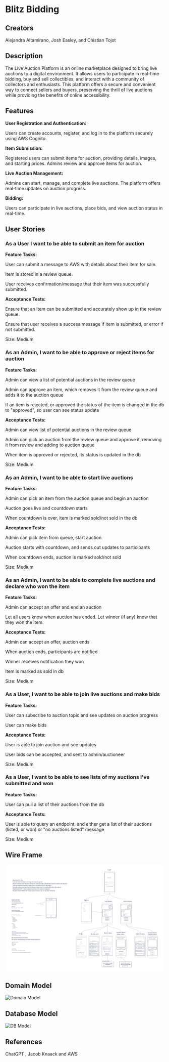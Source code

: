 # Blitz Bidding

## Creators

Alejandra Altamirano, Josh Easley, and Chistian Tojot

## Description

The Live Auction Platform is an online marketplace designed to bring live auctions to a digital environment. It allows users to participate in real-time bidding, buy and sell collectibles, and interact with a community of collectors and enthusiasts. This platform offers a secure and convenient way to connect sellers and buyers, preserving the thrill of live auctions while providing the benefits of online accessibility.

## Features

**User Registration and Authentication:**

Users can create accounts, register, and log in to the platform securely using AWS Cognito.

**Item Submission:**

Registered users can submit items for auction, providing details, images, and starting prices. Admins review and approve items for auction.

**Live Auction Management:**

Admins can start, manage, and complete live auctions. The platform offers real-time updates on auction progress.

**Bidding:**

Users can participate in live auctions, place bids, and view auction status in real-time.

## User Stories

### As a User I want to be able to submit an item for auction

**Feature Tasks:**

User can submit a message to AWS with details about their item for sale.

Item is stored in a review queue.

User receives confirmation/message that their item was successfully submitted.

**Acceptance Tests:**

Ensure that an item can be submitted and accurately show up in the review queue.

Ensure that user receives a success message if item is submitted, or error if not submitted.

Size: Medium

### As an Admin, I want to be able to approve or reject items for auction

**Feature Tasks:**

Admin can view a list of potential auctions in the review queue

Admin can approve an item, which removes it from the review queue and adds it to the auction queue

If an item is rejected, or approved the status of the item is changed in the db to "approved", so user can see status update

**Acceptance Tests:**

Admin can view list of potential auctions in the review queue

Admin can pick an auction from the review queue and approve it, removing it from review and adding to auction queue

When item is approved or rejected, its status is updated in the db

Size: Medium

### As an Admin, I want to be able to start live auctions

**Feature Tasks:**

Admin can pick an item from the auction queue and begin an auction

Auction goes live and countdown starts

When countdown is over, item is marked sold/not sold in the db

**Acceptance Tests:**

Admin can pick item from queue, start auction

Auction starts with countdown, and sends out updates to participants

When countdown ends, auction is marked sold/not sold

Size: Medium

### As an Admin, I want to be able to complete live auctions and declare who won the item

**Feature Tasks:**

Admin can accept an offer and end an auction

Let all users know when auction has ended. Let winner (if any) know that they won the item.

**Acceptance Tests:**

Admin can accept an offer, auction ends

When auction ends, participants are notified

Winner receives notification they won

Item is marked as sold in db

Size: Medium

### As a User, I want to be able to join live auctions and make bids

**Feature Tasks:**

User can subscribe to auction topic and see updates on auction progress

User can make bids

**Acceptance Tests:**

User is able to join auction and see updates

User bids can be accepted, and sent to admin/auctioneer

Size: Medium

### As a User, I want to be able to see lists of my auctions I've submitted and won

**Feature Tasks:**

User can pull a list of their auctions from the db

**Acceptance Tests:**

User is able to query an endpoint, and either get a list of their auctions (listed, or won) or "no auctions listed" message

Size: Medium

## Wire Frame

![Wire Frame](./assets/images/Blitz%20Bidding.png)

## Domain Model

![Domain Model](./assets/domain-model.png)

## Database Model

![DB Model](./assets/database-model.png)

## References

ChatGPT , Jacob Knaack and AWS
